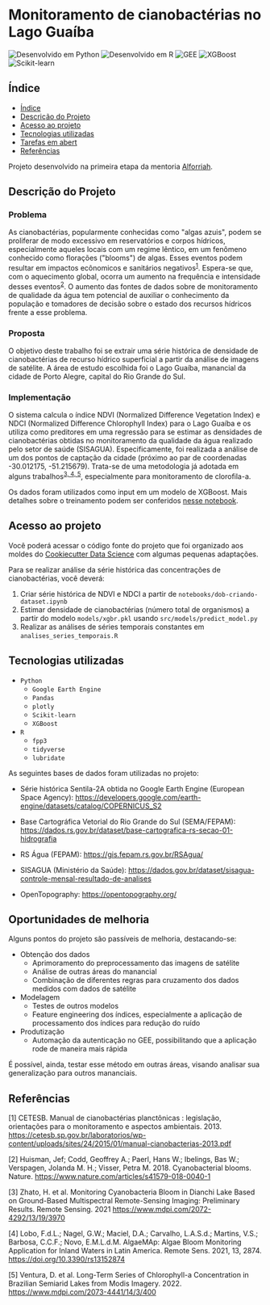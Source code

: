 # Monitoramento de cianobactérias no Lago Guaíba

![Desenvolvido em Python](https://img.shields.io/badge/-python-brightgreen)
![Desenvolvido em R](https://img.shields.io/badge/-R-brightgreen)
![GEE](https://img.shields.io/badge/-GEE-brightgreen)
![XGBoost](https://img.shields.io/badge/-XGBoost-brightgreen)
![Scikit-learn](https://img.shields.io/badge/-Scikit--learn-brightgreen)

## Índice

* [Índice](#índice)
* [Descrição do Projeto](#descrição-do-projeto)
* [Acesso ao projeto](#acesso-ao-projeto)
* [Tecnologias utilizadas](#tecnologias-utilizadas)
* [Tarefas em abert](#tarefas-em-aberto)
* [Referências](#referências)

Projeto desenvolvido na primeira etapa da mentoria [Alforriah](https://www.alforriah.com/).

## Descrição do Projeto
### Problema
As cianobactérias, popularmente conhecidas como "algas azuis", podem se proliferar de modo excessivo em reservatórios e corpos hídricos, especialmente aqueles locais com um regime lêntico, em um fenômeno conhecido como florações ("blooms") de algas. Esses eventos podem resultar em impactos ecônomicos e sanitários negativos<sup>[1](#referências)</sup>. Espera-se que, com o aquecimento global, ocorra um aumento na frequência e intensidade desses eventos<sup>[2](#referências)</sup>. O aumento das fontes de dados sobre de monitoramento de qualidade da água tem potencial de auxiliar o conhecimento da população e tomadores de decisão sobre o estado dos recursos hídricos frente a esse problema.

### Proposta
O objetivo deste trabalho foi se extrair uma série histórica de densidade de cianobactérias de recurso hídrico superficial a partir da análise de imagens de satélite. A área de estudo escolhida foi o Lago Guaíba, manancial da cidade de Porto Alegre, capital do Rio Grande do Sul.

### Implementação
O sistema calcula o índice NDVI (Normalized Difference Vegetation Index) e NDCI (Normalized Difference Chlorophyll Index) para o Lago Guaíba e os utiliza como preditores em uma regressão para se estimar as densidades de cianobactérias obtidas no monitoramento da qualidade da água realizado pelo setor de saúde (SISAGUA). Especificamente, foi realizada a análise de um dos pontos de captação da cidade (próximo ao par de coordenadas -30.012175, -51.215679). Trata-se de uma metodologia já adotada em alguns trabalhos<sup>[3, 4, 5](#referências)</sup>, especialmente para monitoramento de clorofila-a.

Os dados foram utilizados como input em um modelo de XGBoost. Mais detalhes sobre o treinamento podem ser conferidos [nesse notebook](notebooks\.ipynb_checkpoints\dob-criando-dataset-checkpoint.ipynb).

## Acesso ao projeto

Você poderá acessar o código fonte do projeto que foi organizado aos moldes do [Cookiecutter Data Science](https://drivendata.github.io/cookiecutter-data-science/) com algumas pequenas adaptações.

Para se realizar análise da série histórica das concentrações de cianobactérias, você deverá:
1. Criar série histórica de NDVI e NDCI a partir de `notebooks/dob-criando-dataset.ipynb`
2. Estimar densidade de cianobactérias (número total de organismos) a partir do modelo `models/xgbr.pkl` usando `src/models/predict_model.py`
3. Realizar as análises de séries temporais constantes em `analises_series_temporais.R`

## Tecnologias utilizadas

- ``Python``
    - ``Google Earth Engine``
    - ``Pandas``
    - ``plotly``
    - ``Scikit-learn``
    - ``XGBoost``
- ``R``
    - ``fpp3``
    - ``tidyverse``
    - ``lubridate``

As seguintes bases de dados foram utilizadas no projeto:

- Série histórica Sentila-2A obtida no Google Earth Engine (European Space Agency): https://developers.google.com/earth-engine/datasets/catalog/COPERNICUS_S2

- Base Cartográfica Vetorial do Rio Grande do Sul (SEMA/FEPAM): https://dados.rs.gov.br/dataset/base-cartografica-rs-secao-01-hidrografia

- RS Água (FEPAM): https://gis.fepam.rs.gov.br/RSAgua/

- SISAGUA (Ministério da Saúde): https://dados.gov.br/dataset/sisagua-controle-mensal-resultado-de-analises

- OpenTopography: https://opentopography.org/

## Oportunidades de melhoria

Alguns pontos do projeto são passíveis de melhoria, destacando-se:

- Obtenção dos dados
    - Aprimoramento do preprocessamento das imagens de satélite
    - Análise de outras áreas do manancial
    - Combinação de diferentes regras para cruzamento dos dados medidos com dados de satélite
- Modelagem
    - Testes de outros modelos
    - Feature engineering dos índices, especialmente a aplicação de processamento dos índices para redução do ruído
- Produtização
    - Automação da autenticação no GEE, possibilitando que a aplicação rode de maneira mais rápida

É possível, ainda, testar esse método em outras áreas, visando analisar sua generalização para outros mananciais.

## Referências

[1] CETESB. Manual de cianobactérias planctônicas : legislação, orientações para o monitoramento e aspectos ambientais. 2013. https://cetesb.sp.gov.br/laboratorios/wp-content/uploads/sites/24/2015/01/manual-cianobacterias-2013.pdf

[2] Huisman, Jef; Codd, Geoffrey A.; Paerl, Hans W.; Ibelings, Bas W.; Verspagen, Jolanda M. H.; Visser, Petra M. 2018. Cyanobacterial blooms. Nature. https://www.nature.com/articles/s41579-018-0040-1

[3] Zhato, H. et al. Monitoring Cyanobacteria Bloom in Dianchi Lake Based on Ground-Based Multispectral Remote-Sensing Imaging: Preliminary Results. Remote Sensing. 2021 https://www.mdpi.com/2072-4292/13/19/3970

[4] Lobo, F.d.L.; Nagel, G.W.; Maciel, D.A.; Carvalho, L.A.S.d.; Martins, V.S.; Barbosa, C.C.F.; Novo, E.M.L.d.M. AlgaeMAp: Algae Bloom Monitoring Application for Inland Waters in Latin America. Remote Sens. 2021, 13, 2874. https://doi.org/10.3390/rs13152874

[5] Ventura, D. et al. Long-Term Series of Chlorophyll-a Concentration in Brazilian Semiarid Lakes from Modis Imagery. 2022. https://www.mdpi.com/2073-4441/14/3/400
